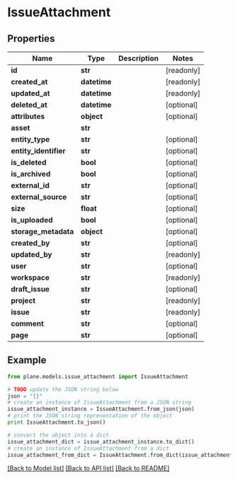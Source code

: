 # IssueAttachment


## Properties
Name | Type | Description | Notes
------------ | ------------- | ------------- | -------------
**id** | **str** |  | [readonly] 
**created_at** | **datetime** |  | [readonly] 
**updated_at** | **datetime** |  | [readonly] 
**deleted_at** | **datetime** |  | [optional] 
**attributes** | **object** |  | [optional] 
**asset** | **str** |  | 
**entity_type** | **str** |  | [optional] 
**entity_identifier** | **str** |  | [optional] 
**is_deleted** | **bool** |  | [optional] 
**is_archived** | **bool** |  | [optional] 
**external_id** | **str** |  | [optional] 
**external_source** | **str** |  | [optional] 
**size** | **float** |  | [optional] 
**is_uploaded** | **bool** |  | [optional] 
**storage_metadata** | **object** |  | [optional] 
**created_by** | **str** |  | [optional] 
**updated_by** | **str** |  | [readonly] 
**user** | **str** |  | [optional] 
**workspace** | **str** |  | [readonly] 
**draft_issue** | **str** |  | [optional] 
**project** | **str** |  | [readonly] 
**issue** | **str** |  | [readonly] 
**comment** | **str** |  | [optional] 
**page** | **str** |  | [optional] 

## Example

```python
from plane.models.issue_attachment import IssueAttachment

# TODO update the JSON string below
json = "{}"
# create an instance of IssueAttachment from a JSON string
issue_attachment_instance = IssueAttachment.from_json(json)
# print the JSON string representation of the object
print IssueAttachment.to_json()

# convert the object into a dict
issue_attachment_dict = issue_attachment_instance.to_dict()
# create an instance of IssueAttachment from a dict
issue_attachment_from_dict = IssueAttachment.from_dict(issue_attachment_dict)
```
[[Back to Model list]](../README.md#documentation-for-models) [[Back to API list]](../README.md#documentation-for-api-endpoints) [[Back to README]](../README.md)


